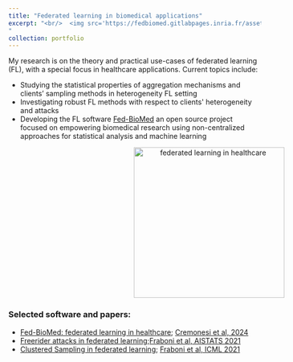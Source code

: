 ```yaml
---
title: "Federated learning in biomedical applications"
excerpt: "<br/>  <img src='https://fedbiomed.gitlabpages.inria.fr/assets/img/fl-graph.png' width='200' />
"
collection: portfolio
---
```


My research is on the theory and practical use-cases of federated learning (FL), with a special focus in healthcare applications. 
                Current topics include:

- Studying the statistical properties of aggregation mechanisms and clients’ sampling methods in heterogeneity FL setting
- Investigating robust FL methods with respect to clients' heterogeneity and attacks
- Developing the FL software [Fed-BioMed](https://fedbiomed.gitlabpages.inria.fr/) an open source project focused on empowering biomedical research using non-centralized approaches for statistical analysis and machine learning

             
<p float="left" align="middle">
  <img style="margin-left:250px;" src="https://fedbiomed.gitlabpages.inria.fr/assets/img/fl-graph.png" title="federated learning in healthcare" height="300" />
</p>

### Selected software and papers:
- [Fed-BioMed: federated learning in healthcare](https://fedbiomed.gitlabpages.inria.fr/); [Cremonesi et al, 2024](https://arxiv.org/abs/2304.12012)
- [Freerider attacks in federated learning](https://github.com/Accenture/Labs-Federated-Learning/tree/free-rider_attacks);[Fraboni et al, AISTATS 2021](http://proceedings.mlr.press/v130/fraboni21a.html)
- [Clustered Sampling in federated learning](https://github.com/Accenture/Labs-Federated-Learning/tree/clustered_sampling); [Fraboni et al, ICML 2021](http://proceedings.mlr.press/v139/fraboni21a.html)

